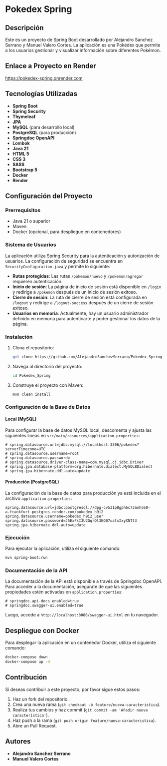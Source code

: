 # Pokedex Spring

## Descripción
Este es un proyecto de Spring Boot desarrollado por Alejandro Sanchez Serrano y Manuel Valero Cortes. La aplicación es una Pokédex que permite a los usuarios gestionar y visualizar información sobre diferentes Pokémon.

## Enlace a Proyecto en Render
https://pokedex-spring.onrender.com

## Tecnologías Utilizadas
- **Spring Boot**
- **Spring Security**
- **Thymeleaf**
- **JPA**
- **MySQL** (para desarrollo local)
- **PostgreSQL** (para producción)
- **Springdoc OpenAPI**
- **Lombok**
- **Java 21**
- **HTML 5**
- **CSS 3**
- **SASS**
- **Bootstrap 5**
- **Docker**
- **Render**

## Configuración del Proyecto
### Prerrequisitos
- Java 21 o superior
- Maven
- Docker (opcional, para despliegue en contenedores)

### Sistema de Usuarios
La aplicación utiliza Spring Security para la autenticación y autorización de usuarios. La configuración de seguridad se encuentra en `SecurityConfiguration.java` y permite lo siguiente:

- **Rutas protegidas**: Las rutas `/pokemon/nuevo` y `/pokemon/agregar` requieren autenticación.
- **Inicio de sesión**: La página de inicio de sesión está disponible en `/login` y redirige a `/pokemon` después de un inicio de sesión exitoso.
- **Cierre de sesión**: La ruta de cierre de sesión está configurada en `/logout` y redirige a `/logout-success` después de un cierre de sesión exitoso.
- **Usuarios en memoria**: Actualmente, hay un usuario administrador definido en memoria para autenticarte y poder gestionar los datos de la página.

### Instalación
1. Clona el repositorio:
    ```bash
    git clone https://github.com/AlejandroSanchezSerrano/Pokedex_Spring.git
    ```

2. Navega al directorio del proyecto:
    ```bash
    cd Pokedex_Spring
    ```

3. Construye el proyecto con Maven:
    ```bash
    mvn clean install
    ```

### Configuración de la Base de Datos
#### Local (MySQL)
Para configurar la base de datos MySQL local, descomenta y ajusta las siguientes líneas en `src/main/resources/application.properties`:
```properties
# spring.datasource.url=jdbc:mysql://localhost:3306/pokedex?serverTimezone=UTC
# spring.datasource.username=root
# spring.datasource.password=
# spring.datasource.driver-class-name=com.mysql.cj.jdbc.Driver
# spring.jpa.database-platform=org.hibernate.dialect.MySQL8Dialect
# spring.jpa.hibernate.ddl-auto=update
```

#### Producción (PostgreSQL)
La configuración de la base de datos para producción ya está incluida en el archivo `application.properties`:
```properties
spring.datasource.url=jdbc:postgresql://dpg-cv531p8gph6c73anho50-a.frankfurt-postgres.render.com/pokedex_h9i2
spring.datasource.username=pokedex_h9i2_user
spring.datasource.password=J5ExFsI3U2GqrQl3EQ07uafxIxyXNTt3
spring.jpa.hibernate.ddl-auto=update
```

### Ejecución
Para ejecutar la aplicación, utiliza el siguiente comando:
```bash
mvn spring-boot:run
```

### Documentación de la API
La documentación de la API está disponible a través de Springdoc OpenAPI. Para acceder a la documentación, asegúrate de que las siguientes propiedades estén activadas en `application.properties`:
```properties
# springdoc.api-docs.enabled=true
# springdoc.swagger-ui.enabled=true
```
Luego, accede a `http://localhost:8080/swagger-ui.html` en tu navegador.

## Despliegue con Docker
Para desplegar la aplicación en un contenedor Docker, utiliza el siguiente comando:
```bash
docker-compose down
docker-compose up -d
```

## Contribución
Si deseas contribuir a este proyecto, por favor sigue estos pasos:
1. Haz un fork del repositorio.
2. Crea una nueva rama (`git checkout -b feature/nueva-caracteristica`).
3. Realiza tus cambios y haz commit (`git commit -am 'Añadir nueva característica'`).
4. Haz push a la rama (`git push origin feature/nueva-caracteristica`).
5. Abre un Pull Request.

## Autores
- **Alejandro Sanchez Serrano**
- **Manuel Valero Cortes**
